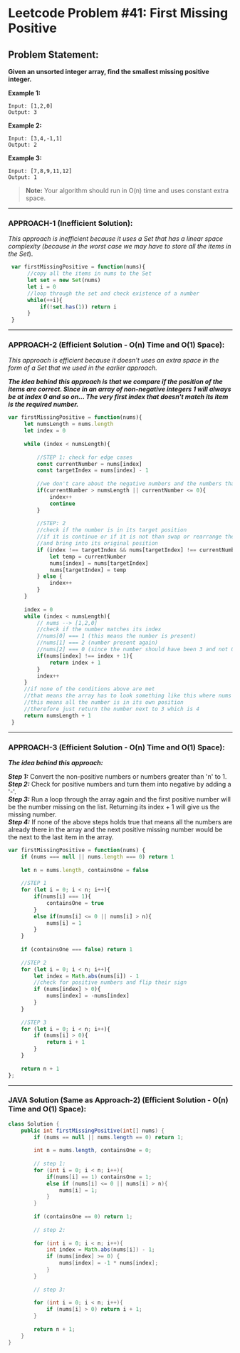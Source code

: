 # Leetcode Problem #41: First Missing Positive

## Problem Statement:

**Given an unsorted integer array, find the smallest missing positive integer.**

**Example 1:**

```
Input: [1,2,0]
Output: 3
```

**Example 2:**

```
Input: [3,4,-1,1]
Output: 2
```

**Example 3:**

```
Input: [7,8,9,11,12]
Output: 1
```

> **Note:** Your algorithm should run in O(n) time and uses constant extra space.
---

### **APPROACH-1 (Inefficient Solution):**

_This approach is inefficient because it uses a Set that has a linear space complexity (because in the worst case we may have to store all the items in the Set_).

```javascript
 var firstMissingPositive = function(nums){
      //copy all the items in nums to the Set
      let set = new Set(nums)
      let i = 0
      //loop through the set and check existence of a number
      while(++i){
          if(!set.has(1)) return i
      }
 }
```
---

### **APPROACH-2 (Efficient Solution - O(n) Time and O(1) Space):**

_This approach is efficient because it doesn't uses an extra space in the form of a Set that we used in the earlier approach._

***The idea behind this approach is that we compare if the position of the items are correct. Since in an array of non-negative integers 1 will always be at index 0 and so on... The very first index that doesn't match its item is the required number.***

```javascript
var firstMissingPositive = function(nums){
     let numsLength = nums.length
     let index = 0
     
     while (index < numsLength){
         
         //STEP 1: check for edge cases
         const currentNumber = nums[index]
         const targetIndex = nums[index] - 1
         
         //we don't care about the negative numbers and the numbers that are greater than the length of the array itself
         if(currentNumber > numsLength || currentNumber <= 0){
             index++
             continue
         }
         
         //STEP: 2
         //check if the number is in its target position
         //if it is continue or if it is not than swap or rearrange the numbers
         //and bring into its original position
         if (index !== targetIndex && nums[targetIndex] !== currentNumber){
             let temp = currentNumber
             nums[index] = nums[targetIndex]
             nums[targetIndex] = temp
         } else {
             index++
         }
     }
     
     index = 0
     while (index < numsLength){
         // nums --> [1,2,0]
         //check if the number matches its index
         //nums[0] === 1 (this means the number is present)
         //nums[1] === 2 (number present again)
         //nums[2] === 0 (since the number should have been 3 and not 0, hence we return the number 3 itself)
         if(nums[index] !== index + 1){
             return index + 1
         }
         index++
     }
     //if none of the conditions above are met
     //that means the array has to look something like this where nums -> [1,2,3]
     //this means all the number is in its own position
     //therefore just return the number next to 3 which is 4
     return numsLength + 1  
 }
```
---

### **APPROACH-3 (Efficient Solution - O(n) Time and O(1) Space):**

***The idea behind this approach:***<br>

***Step 1:*** Convert the non-positive numbers or numbers greater than 'n' to 1.<br>
***Step 2:*** Check for positive numbers and turn them into negative by adding a '-'.<br>
***Step 3:*** Run a loop through the array again and the first positive number will be the number missing on the list. Returning its index + 1 will give us the missing number.<br>
***Step 4:*** If none of the above steps holds true that means all the numbers are already there in the array and the next positive missing number would be the next to the last item in the array.<br>


```javascript
var firstMissingPositive = function(nums) {
    if (nums === null || nums.length === 0) return 1
    
    let n = nums.length, containsOne = false
        
    //STEP 1
    for (let i = 0; i < n; i++){
        if(nums[i] === 1){
            containsOne = true
        }
        else if(nums[i] <= 0 || nums[i] > n){
            nums[i] = 1
        }
    }
    
    if (containsOne === false) return 1
    
    //STEP 2
    for (let i = 0; i < n; i++){
        let index = Math.abs(nums[i]) - 1
        //check for positive numbers and flip their sign
        if (nums[index] > 0){
            nums[index] = -nums[index]
        }
    }
    
    //STEP 3
    for (let i = 0; i < n; i++){
        if (nums[i] > 0){
            return i + 1
        }
    }
    
    return n + 1
};
```
---

### **JAVA Solution (Same as Approach-2) (Efficient Solution - O(n) Time and O(1) Space):**

```java
class Solution {
    public int firstMissingPositive(int[] nums) {
        if (nums == null || nums.length == 0) return 1;
        
        int n = nums.length, containsOne = 0;
        
        // step 1:
        for (int i = 0; i < n; i++){
            if(nums[i] == 1) containsOne = 1;
            else if (nums[i] <= 0 || nums[i] > n){
                nums[i] = 1;
            }
        }
        
        if (containsOne == 0) return 1;
        
        // step 2:
        
        for (int i = 0; i < n; i++){
            int index = Math.abs(nums[i]) - 1;
            if (nums[index] >= 0) {
                nums[index] = -1 * nums[index];
            }
        }
        
        // step 3:
        
        for (int i = 0; i < n; i++){
            if (nums[i] > 0) return i + 1;
        }
        
        return n + 1;
    }
}
```
